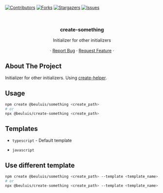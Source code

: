 [![Contributors][contributors-shield]][contributors-url]
[![Forks][forks-shield]][forks-url]
[![Stargazers][stars-shield]][stars-url]
[![Issues][issues-shield]][issues-url]

<!-- PROJECT HEADER -->
<br />
<p align="center">
  <h3 align="center">create-something</h3>

  <p align="center">
    Initializer for other initializers
    <br />
    <br />
    ·
    <a href="https://github.com/Beuterei/create-something/issues">Report Bug</a>
    ·
    <a href="https://github.com/Beuterei/create-something/issues">Request Feature</a>
    ·
  </p>
</p>

<!-- ABOUT THE PROJECT -->

## About The Project

Initializer for other initializers. Using [create-helper](https://github.com/Beuterei/create-helper).

## Usage

```bash
npm create @beuluis/something <create_path>
# or
npx @beuluis/create-something <create_path>
```

## Templates

-   `typescript` - Default template

-   `javascript`

## Use different template

```bash
npm create @beuluis/something <create_path> --template <template_name>
# or
npx @beuluis/create-something <create_path> --template <template_name>
```

<!-- MARKDOWN LINKS & IMAGES -->
<!-- https://www.markdownguide.org/basic-syntax/#reference-style-links -->

[contributors-shield]: https://img.shields.io/github/contributors/Beuterei/create-something.svg?style=flat-square
[contributors-url]: https://github.com/Beuterei/create-something/graphs/contributors
[forks-shield]: https://img.shields.io/github/forks/Beuterei/create-something.svg?style=flat-square
[forks-url]: https://github.com/Beuterei/create-something/network/members
[stars-shield]: https://img.shields.io/github/stars/Beuterei/create-something.svg?style=flat-square
[stars-url]: https://github.com/Beuterei/create-something/stargazers
[issues-shield]: https://img.shields.io/github/issues/Beuterei/create-something.svg?style=flat-square
[issues-url]: https://github.com/Beuterei/create-something/issues
[license-shield]: https://img.shields.io/github/license/Beuterei/create-something.svg?style=flat-square

